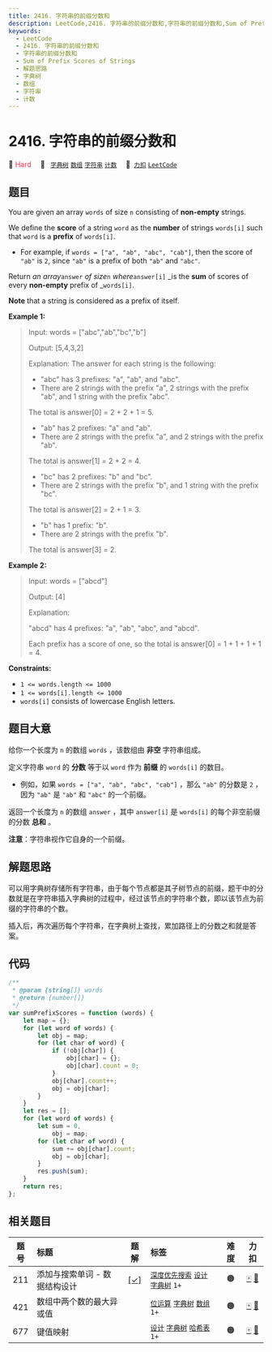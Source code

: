 ```yaml
---
title: 2416. 字符串的前缀分数和
description: LeetCode,2416. 字符串的前缀分数和,字符串的前缀分数和,Sum of Prefix Scores of Strings,解题思路,字典树,数组,字符串,计数
keywords:
  - LeetCode
  - 2416. 字符串的前缀分数和
  - 字符串的前缀分数和
  - Sum of Prefix Scores of Strings
  - 解题思路
  - 字典树
  - 数组
  - 字符串
  - 计数
---
```


# 2416. 字符串的前缀分数和

🔴 <font color=#ff334b>Hard</font>&emsp; 🔖&ensp; [`字典树`](/tag/trie.md) [`数组`](/tag/array.md) [`字符串`](/tag/string.md) [`计数`](/tag/counting.md)&emsp; 🔗&ensp;[`力扣`](https://leetcode.cn/problems/sum-of-prefix-scores-of-strings) [`LeetCode`](https://leetcode.com/problems/sum-of-prefix-scores-of-strings)

## 题目

You are given an array `words` of size `n` consisting of **non-empty**
strings.

We define the **score** of a string `word` as the **number** of strings
`words[i]` such that `word` is a **prefix** of `words[i]`.

- For example, if `words = ["a", "ab", "abc", "cab"]`, then the score of `"ab"` is `2`, since `"ab"` is a prefix of both `"ab"` and `"abc"`.

Return _an array_`answer` _of size_`n` _where_`answer[i]` _is the **sum** of
scores of every **non-empty** prefix of _`words[i]`.

**Note** that a string is considered as a prefix of itself.

**Example 1:**

> Input: words = ["abc","ab","bc","b"]
>
> Output: [5,4,3,2]
>
> Explanation: The answer for each string is the following:
>
> - "abc" has 3 prefixes: "a", "ab", and "abc".
> - There are 2 strings with the prefix "a", 2 strings with the prefix "ab", and 1 string with the prefix "abc".
>
> The total is answer[0] = 2 + 2 + 1 = 5.
>
> - "ab" has 2 prefixes: "a" and "ab".
> - There are 2 strings with the prefix "a", and 2 strings with the prefix "ab".
>
> The total is answer[1] = 2 + 2 = 4.
>
> - "bc" has 2 prefixes: "b" and "bc".
> - There are 2 strings with the prefix "b", and 1 string with the prefix "bc".
>
> The total is answer[2] = 2 + 1 = 3.
>
> - "b" has 1 prefix: "b".
> - There are 2 strings with the prefix "b".
>
> The total is answer[3] = 2.

**Example 2:**

> Input: words = ["abcd"]
>
> Output: [4]
>
> Explanation:
>
> "abcd" has 4 prefixes: "a", "ab", "abc", and "abcd".
>
> Each prefix has a score of one, so the total is answer[0] = 1 + 1 + 1 + 1 = 4.

**Constraints:**

- `1 <= words.length <= 1000`
- `1 <= words[i].length <= 1000`
- `words[i]` consists of lowercase English letters.

## 题目大意

给你一个长度为 `n` 的数组 `words` ，该数组由 **非空** 字符串组成。

定义字符串 `word` 的 **分数** 等于以 `word` 作为 **前缀** 的 `words[i]` 的数目。

- 例如，如果 `words = ["a", "ab", "abc", "cab"]` ，那么 `"ab"` 的分数是 `2` ，因为 `"ab"` 是 `"ab"` 和 `"abc"` 的一个前缀。

返回一个长度为 `n` 的数组 `answer` ，其中 `answer[i]` 是 `words[i]` 的每个非空前缀的分数 **总和** 。

**注意**：字符串视作它自身的一个前缀。

## 解题思路

可以用字典树存储所有字符串，由于每个节点都是其子树节点的前缀，题干中的分数就是在字符串插入字典树的过程中，经过该节点的字符串个数，即以该节点为前缀的字符串的个数。

插入后，再次遍历每个字符串，在字典树上查找，累加路径上的分数之和就是答案。

## 代码

```javascript
/**
 * @param {string[]} words
 * @return {number[]}
 */
var sumPrefixScores = function (words) {
	let map = {};
	for (let word of words) {
		let obj = map;
		for (let char of word) {
			if (!obj[char]) {
				obj[char] = {};
				obj[char].count = 0;
			}
			obj[char].count++;
			obj = obj[char];
		}
	}
	let res = [];
	for (let word of words) {
		let sum = 0,
			obj = map;
		for (let char of word) {
			sum += obj[char].count;
			obj = obj[char];
		}
		res.push(sum);
	}
	return res;
};
```

## 相关题目

<!-- prettier-ignore -->
| 题号 | 标题 | 题解 | 标签 | 难度 | 力扣 |
| :------: | :------ | :------: | :------ | :------: | :------: |
| 211 | 添加与搜索单词 - 数据结构设计 | [[✓]](/problem/0211.md) |  [`深度优先搜索`](/tag/depth-first-search.md) [`设计`](/tag/design.md) [`字典树`](/tag/trie.md) `1+` | 🟠 | [🀄️](https://leetcode.cn/problems/design-add-and-search-words-data-structure) [🔗](https://leetcode.com/problems/design-add-and-search-words-data-structure) |
| 421 | 数组中两个数的最大异或值 |  |  [`位运算`](/tag/bit-manipulation.md) [`字典树`](/tag/trie.md) [`数组`](/tag/array.md) `1+` | 🟠 | [🀄️](https://leetcode.cn/problems/maximum-xor-of-two-numbers-in-an-array) [🔗](https://leetcode.com/problems/maximum-xor-of-two-numbers-in-an-array) |
| 677 | 键值映射 |  |  [`设计`](/tag/design.md) [`字典树`](/tag/trie.md) [`哈希表`](/tag/hash-table.md) `1+` | 🟠 | [🀄️](https://leetcode.cn/problems/map-sum-pairs) [🔗](https://leetcode.com/problems/map-sum-pairs) |